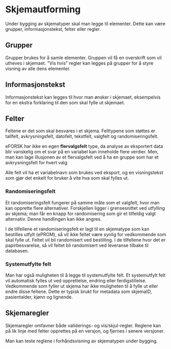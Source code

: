 # Skjemautforming

Under bygging av skjematyper skal man legge til elementer. Dette kan være grupper, informasjonstekst, felter eller regler.
                    
## Grupper
Grupper brukes for å samle elementer. Gruppen vil få en overskrift som vil utheves i skjemaet. "Vis hvis" regler kan legges på grupper for å styre visning av alle dens elementer.

## Informasjonstekst
Informasjonstekst kan legges til hvor man ønsker i skjemaet, eksempelvis for en ekstra forklaring til den som skal fylle ut skjemaet.
                    
## Felter
Feltene er det som skal besvares i et skjema. Felttypene som støttes er tallfelt, avkrysningsfelt, datofelt, tekstfelt, valgfelt og randomiseringsfelt. 

eFORSK har ikke en egen **flervalgsfelt** type, da analyse av eksportert data blir vanskelig om et svar på en variabel kan inneholde flere verdier. Men, man kan lage illusjonen av et flervalgsfelt ved å ha en gruppe som har et avkrysningsfelt for hvert valg.

Alle felt vil ha et variabelnavn som brukes ved eksport, og en visningstekst som gjør det enkelt for bruker å vite hva som skal fylles ut.

### Randomiseringsfelt
Et randomiseringsfelt fungerer på samme måte som et valgfelt, hvor man kan opprette flere alternativer. Forskjellen ligger i grensesnittet ved utfylling av skjema; man får en knapp for randomisering som gir et tilfeldig valgt alternativ. Denne handlingen kan ikke angres.

I de tilfellene et randomiseringsfelt er lagt til en skjematype som kan bestilles utfylt (ePROM), så vil ikke feltet være synlig for vedkommende som skal fylle ut. Feltet vil bli randomisert ved bestilling. I de tilfellene hvor det er papirbesvarelse, så vil feltet bli randomisert ved leveranse tilbake til databasen.

### Systemutfylte felt
Man har også muligheten til å legge til systemutfylte felt. Et systemutfylt felt vil automatisk fylles ut ved opprettelse, endring eller ferdigstillelse. Vedkommende som fyller ut skjema har ikke muligheten til å fylle ut eller endre disse feltene. Dette er typisk brukt for metadata som skjemaID, pasientalder, kjønn og lignende.

## Skjemaregler
Skjemaregler omfavner både validerings- og vis/skjul-regler. Reglene kan på lik linje med felter opprettes på en versjon, og fjernes i senere versjoner.

Man kan teste reglene i forhåndsvisning av skjematypen under bygging.
